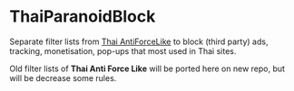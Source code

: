 # ThaiParanoidBlock
Separate filter lists from [Thai AntiForceLike](http://pastebin.com/VU7275gQ) to block (third party) ads, tracking, monetisation, pop-ups that most used in Thai sites.

Old filter lists of **Thai Anti Force Like** will be ported here on new repo, but will be decrease some rules.
